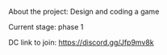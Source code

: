 About the project: Design and coding a game

Current stage: phase 1

DC link to join: https://discord.gg/Jfp9mv8k

